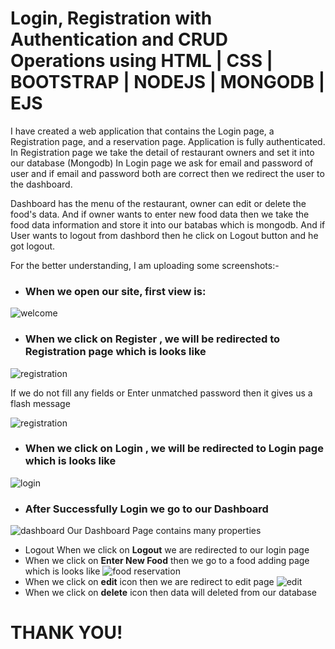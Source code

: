# Login, Registration with Authentication and CRUD Operations using HTML | CSS | BOOTSTRAP | NODEJS | MONGODB | EJS

I have created a web application that contains the Login page, a Registration page, and a reservation page. Application is fully authenticated.
In Registration page we take the detail of restaurant owners and set it into our database (Mongodb) 
In Login page we ask for email and password of user and if email and password both are correct then we redirect the user to 
the dashboard.

Dashboard has the menu of the restaurant, owner can edit or delete the food's data. And if owner wants to enter new food data then we take the food data
information and store it into our batabas which is mongodb. And if User wants to logout from dashbord then he click on Logout button and he got logout.

For the better understanding, I am uploading some screenshots:-

- ### When we open our site, first view is:
![welcome](https://user-images.githubusercontent.com/44003571/98904868-69b9f180-24e0-11eb-87eb-eb1d94a48048.png)

- ### When we click on Register ,  we will be redirected to Registration page which is looks like
![registration](https://user-images.githubusercontent.com/44003571/98905074-ce754c00-24e0-11eb-8620-5dea0c30c227.png)

If we do not fill any fields or Enter unmatched password then it gives us a flash message

![registration](https://user-images.githubusercontent.com/44003571/98905291-2ad86b80-24e1-11eb-85c2-c6999b3cf9ef.png)

- ### When we click on Login ,  we will be redirected to Login page which is looks like
![login](https://user-images.githubusercontent.com/44003571/98905544-9589a700-24e1-11eb-9349-cf75ecf80428.png)

- ### After Successfully Login we go to our Dashboard 

![dashboard](https://user-images.githubusercontent.com/44003571/98905736-f2855d00-24e1-11eb-9a5f-87ef5bb0a33a.png)
 Our Dashboard Page contains many properties
 - Logout
 When we click on **Logout** we are redirected to our login page 
- When we click on **Enter New Food** then we go to a food adding page which is looks like 
![food reservation](https://user-images.githubusercontent.com/44003571/98906569-4d6b8400-24e3-11eb-8a3e-75cb68974bb5.png)
- When we click on **edit** icon then we are redirect to edit page
![edit](https://user-images.githubusercontent.com/44003571/98906761-af2bee00-24e3-11eb-9f07-7f27297db6f2.png)
- When we click on **delete** icon then data will deleted from our database 
            

#                                                 THANK YOU!



